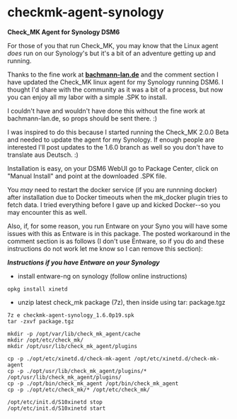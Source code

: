# checkmk-agent-synology
**Check_MK Agent for Synology DSM6**

For those of you that run Check_MK, you may know that the Linux agent *does* run on our Synology's but it's a bit of an adventure getting up and running.

Thanks to the fine work at **[bachmann-lan.de](https://www.bachmann-lan.de/synology-dsm-6-check_mk-agent-paket/)** and the comment section I have updated the Check_MK linux agent for my Synology running DSM6.  I thought I'd share with the community as it was a bit of a process, but now you can enjoy all my labor with a simple .SPK to install.

I couldn't have and wouldn't have done this without the fine work at bachmann-lan.de, so props should be sent there.  :)

I was inspired to do this because I started running the Check_MK 2.0.0 Beta and needed to update the agent for my Synology.  If enough people are interested I'll post updates to the 1.6.0 branch as well so you don't have to translate aus Deutsch.  :)

Installation is easy, on your DSM6 WebUI go to Package Center, click on "Manual Install" and point at the downloaded .SPK file.

You *may* need to restart the docker service (if you are runnning docker) after installation due to Docker timeouts when the mk_docker plugin tries to fetch data.  I tried everything before I gave up and kicked Docker--so you may encounter this as well.

Also, if, for some reason, you run Entware on your Syno you will have some issues with this as Entware is in this package.  The posted workaround in the comment section is as follows (I don't use Entware, so if you do and these instructions do not work let me know so I can remove this section):

***Instructions if you have Entware on your Synology***

* install entware-ng on synology (follow online instructions)
```
opkg install xinetd
```

* unzip latest check_mk package (7z), then inside using tar: package.tgz
```
7z e checkmk-agent-synology_1.6.0p19.spk
tar -zxvf package.tgz

mkdir -p /opt/var/lib/check_mk_agent/cache
mkdir /opt/etc/check_mk/
mkdir /opt/usr/lib/check_mk_agent/plugins

cp -p ./opt/etc/xinetd.d/check-mk-agent /opt/etc/xinetd.d/check-mk-agent
cp -p ./opt/usr/lib/check_mk_agent/plugins/* /opt/usr/lib/check_mk_agent/plugins/
cp -p ./opt/bin/check_mk_agent /opt/bin/check_mk_agent
cp -p ./opt/etc/check_mk/* /opt/etc/check_mk/

/opt/etc/init.d/S10xinetd stop
/opt/etc/init.d/S10xinetd start
```

